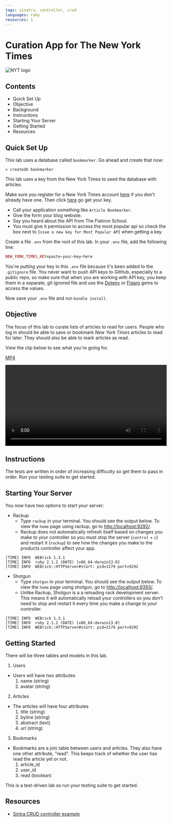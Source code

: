 ```yaml
---
tags: sinatra, controller, crud
languages: ruby
resources: 1
---
```


# Curation App for The New York Times 

![NYT logo](https://s3-us-west-2.amazonaws.com/web-dev-readme-photos/sinatra/The_New_York_Times_logo.png)

## Contents

* Quick Set Up
* Objective
* Background
* Instructions
* Starting Your Server
* Getting Started
* Resources

## Quick Set Up

This lab uses a database called `bookmarker`. Go ahead and create that now:

```
> createdb bookmarker
```

This lab uses a key from the New York Times to seed the database with articles. 

Make sure you register for a New York Times account [here](https://myaccount.nytimes.com/register?) if you don't already have one. Then click [here](http://developer.nytimes.com/apps/register) go get your key.

* Call your application something like `Article Bookmarker`. 
* Give the form your blog website. 
* Say you heard about the API from The Flatiron School.
* You must give it permission to access the most popular api so check the box next to `Issue a new key for Most Popular API` when getting a key.

Create a file `.env` from the root of this lab. In your `.env` file, add the following line:

```ruby
NEW_YORK_TIMES_KEY=paste-your-key-here
```

You're putting your key in this `.env` file because it's been added to the `.gitignore` file. You never want to push API keys to GitHub, especially to a public repo, so make sure that when you are working with API key, you keep them in a separate, git ignored file and use the [Dotenv](https://github.com/bkeepers/dotenv) or [Figaro](https://github.com/laserlemon/figaro) gems to access the values.

Now save your `.env` file and run `bundle install`.

## Objective

The focus of this lab to curate lists of articles to read for users. People who log in should be able to save or bookmark *New York Times* articles to read for later. They should also be able to mark articles as read.

View the clip below to see what you're going for.

[MP4](https://s3-us-west-2.amazonaws.com/web-dev-readme-photos/sinatra/nyt-article-bookmarker.mp4)

<video controls width="100%">
  <source src="https://s3-us-west-2.amazonaws.com/web-dev-readme-photos/sinatra/nyt-article-bookmarker.mp4" type="video/mp4" >
    Your browser does not support the video tag. We recommend using Chrome
</video>

## Instructions

The tests are written in order of increasing difficulty so get them to pass in order. Run your testing suite to get started.

## Starting Your Server

You now have two options to start your server:

* Rackup
  * Type `rackup` in your terminal. You should see the output below. To view the `home` page using rackup, go to [http://localhost:9292/](http://localhost:9292/).
  * Rackup does not automatically refresh itself based on changes you make to your controller so you must stop the server (`control` + `c`) and restart it (`rackup`) to see how the changes you make to the products controller affect your app.
  
```
[TIME] INFO  WEBrick 1.3.1
[TIME] INFO  ruby 2.1.2 (DATE) [x86_64-darwin13.0]
[TIME] INFO  WEBrick::HTTPServer#start: pid=3179 port=9292
```
* Shotgun
  * Type `shotgun` in your terminal. You should see the output below. To view the `home` page using shotgun, go to [http://localhost:9393/](http://localhost:9393/).
  * Unlike Rackup, Shotgun is a  a reloading rack development server. This means it will automatically reload your controllers so you don't need to stop and restart it every time you make a change to your controller.

```
[TIME] INFO  WEBrick 1.3.1
[TIME] INFO  ruby 2.1.2 (DATE) [x86_64-darwin13.0]
[TIME] INFO  WEBrick::HTTPServer#start: pid=3179 port=9292
```

## Getting Started

There will be three tables and models in this lab.

1. Users
  * Users will have two attributes
    1. name (string)
    2. avatar (string)
2. Articles
  * The articles will have four attributes
    1. title (string)
    2. byline (string)
    3. abstract (text)
    4. url (string)
3. Bookmarks
  * Bookmarks are a join table between users and articles. They also have one other attribute, "read". This keeps track of whether the user has read the article yet or not.
    1. article_id
    2. user_id
    3. read (boolean)

This is a test-driven lab so run your testing suite to get started.

## Resources

* [Sintra CRUD controller example](https://github.com/ryanbriones/dbc-sinatra-crud-example/blob/master/app/controllers/index.rb)
